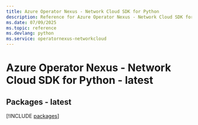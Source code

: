 ```yaml
---
title: Azure Operator Nexus - Network Cloud SDK for Python
description: Reference for Azure Operator Nexus - Network Cloud SDK for Python
ms.date: 07/09/2025
ms.topic: reference
ms.devlang: python
ms.service: operatornexus-networkcloud
---
```

# Azure Operator Nexus - Network Cloud SDK for Python - latest
## Packages - latest
[!INCLUDE [packages](operator-nexus---network-cloud-index.md)]